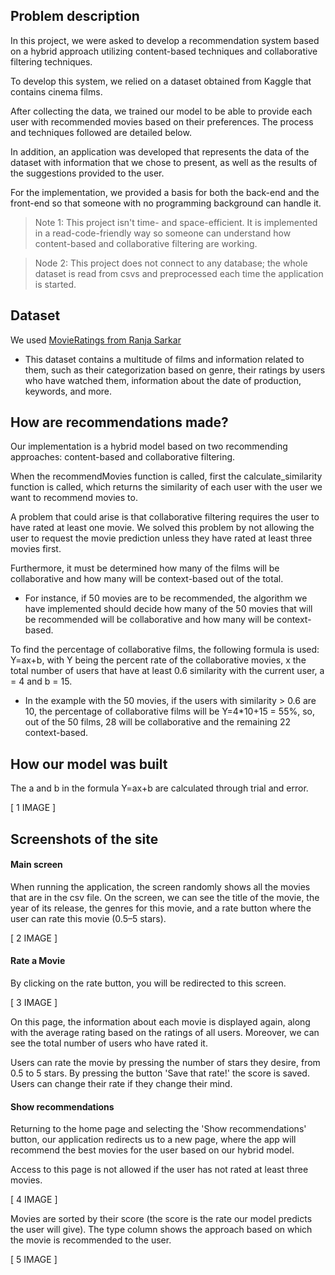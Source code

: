 ## Problem description

In this project, we were asked to develop a recommendation system based on a hybrid approach utilizing content-based techniques and collaborative filtering techniques.

To develop this system, we relied on a dataset obtained from Kaggle that contains cinema films.

After collecting the data, we trained our model to be able to provide each user with recommended movies based on their preferences. The process and techniques followed are detailed below.

In addition, an application was developed that represents the data of the dataset with information that we chose to present, as well as the results of the suggestions provided to the user.

For the implementation, we provided a basis for both the back-end and the front-end so that someone with no programming background can handle it.

> Note 1: This project isn't time- and space-efficient. It is implemented in a read-code-friendly way so someone can understand how content-based and collaborative filtering are working.

> Node 2: This project does not connect to any database; the whole dataset is read from csvs and preprocessed each time the application is started.

## Dataset 

We used [MovieRatings from Ranja Sarkar](https://www.kaggle.com/datasets/ranja7/movieratingsbyusers)

- This dataset contains a multitude of films and information related to them, such as their categorization based on genre, their ratings by users who have watched them, information about the date of production, keywords, and more.

## How are recommendations made?

Our implementation is a hybrid model based on two recommending approaches: content-based and collaborative filtering.

When the recommendMovies function is called, first the calculate_similarity function is called, which returns the similarity of each user with the user we want to recommend movies to.

A problem that could arise is that collaborative filtering requires the user to have rated at least one movie. We solved this problem by not allowing the user to request the movie prediction unless they have rated at least three movies first.

Furthermore, it must be determined how many of the films will be collaborative and how many will be context-based out of the total.

- For instance, if 50 movies are to be recommended, the algorithm we have implemented should decide how many of the 50 movies that will be recommended will be collaborative and how many will be context-based.

To find the percentage of collaborative films, the following formula is used: Y=ax+b, with Y being the percent rate of the collaborative movies, x the total number of users that have at least 0.6 similarity with the current user, a = 4 and b = 15.

- In the example with the 50 movies, if the users with similarity > 0.6 are 10, the percentage of collaborative films will be Y=4*10+15 = 55%, so, out of the 50 films, 28 will be collaborative and the remaining 22 context-based.

## How our model was built

The a and b in the formula Y=ax+b are calculated through trial and error.

[ 1 IMAGE ]

## Screenshots of the site
#### Main screen

When running the application, the screen randomly shows all the movies that are in the csv file. On the screen, we can see the title of the movie, the year of its release, the genres for this movie, and a rate button where the user can rate this movie (0.5–5 stars).

[ 2 IMAGE ]

#### Rate a Movie

By clicking on the rate button, you will be redirected to this screen.

[ 3 IMAGE ]

On this page, the information about each movie is displayed again, along with the average rating based on the ratings of all users. Moreover, we can see the total number of users who have rated it.

Users can rate the movie by pressing the number of stars they desire, from 0.5 to 5 stars. By pressing the button 'Save that rate!' the score is saved. Users can change their rate if they change their mind.

#### Show recommendations

Returning to the home page and selecting the 'Show recommendations' button, our application redirects us to a new page, where the app will recommend the best movies for the user based on our hybrid model.

Access to this page is not allowed if the user has not rated at least three movies.

[ 4 IMAGE ]

Movies are sorted by their score (the score is the rate our model predicts the user will give). The type column shows the approach based on which the movie is recommended to the user.

[ 5 IMAGE ]